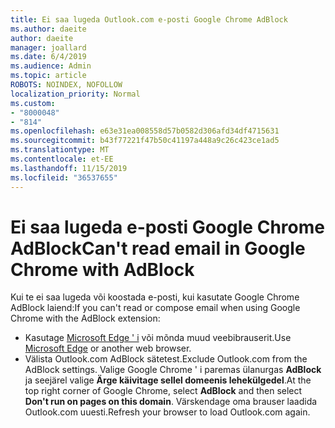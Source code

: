 ```yaml
---
title: Ei saa lugeda Outlook.com e-posti Google Chrome AdBlock
ms.author: daeite
author: daeite
manager: joallard
ms.date: 6/4/2019
ms.audience: Admin
ms.topic: article
ROBOTS: NOINDEX, NOFOLLOW
localization_priority: Normal
ms.custom:
- "8000048"
- "814"
ms.openlocfilehash: e63e31ea008558d57b0582d306afd34df4715631
ms.sourcegitcommit: b43f77221f47b50c41197a448a9c26c423ce1ad5
ms.translationtype: MT
ms.contentlocale: et-EE
ms.lasthandoff: 11/15/2019
ms.locfileid: "36537655"
---
```

# <a name="cant-read-email-in-google-chrome-with-adblock"></a><span data-ttu-id="06a97-102">Ei saa lugeda e-posti Google Chrome AdBlock</span><span class="sxs-lookup"><span data-stu-id="06a97-102">Can't read email in Google Chrome with AdBlock</span></span>

<span data-ttu-id="06a97-103">Kui te ei saa lugeda või koostada e-posti, kui kasutate Google Chrome AdBlock laiend:</span><span class="sxs-lookup"><span data-stu-id="06a97-103">If you can't read or compose email when using Google Chrome with the AdBlock extension:</span></span>

- <span data-ttu-id="06a97-104">Kasutage [Microsoft Edge ' i](https://go.microsoft.com/fwlink/p/?linkid=2001503&amp;clcid=0x409) või mõnda muud veebibrauserit.</span><span class="sxs-lookup"><span data-stu-id="06a97-104">Use [Microsoft Edge](https://go.microsoft.com/fwlink/p/?linkid=2001503&amp;clcid=0x409) or another web browser.</span></span>
- <span data-ttu-id="06a97-105">Välista Outlook.com AdBlock sätetest.</span><span class="sxs-lookup"><span data-stu-id="06a97-105">Exclude Outlook.com from the AdBlock settings.</span></span> <span data-ttu-id="06a97-106">Valige Google Chrome ' i paremas ülanurgas **AdBlock** ja seejärel valige **Ärge käivitage sellel domeenis lehekülgedel**.</span><span class="sxs-lookup"><span data-stu-id="06a97-106">At the top right corner of Google Chrome, select **AdBlock** and then select **Don't run on pages on this domain**.</span></span> <span data-ttu-id="06a97-107">Värskendage oma brauser laadida Outlook.com uuesti.</span><span class="sxs-lookup"><span data-stu-id="06a97-107">Refresh your browser to load Outlook.com again.</span></span>